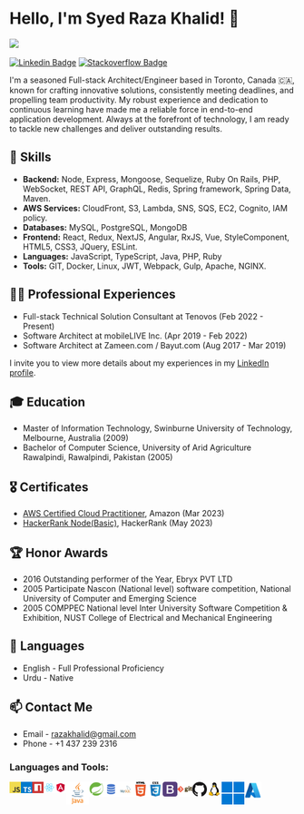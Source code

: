 # Hello, I'm Syed Raza Khalid! 👋
![](https://komarev.com/ghpvc/?username=SyedRaza)

[![Linkedin Badge](https://img.shields.io/badge/-SyedRaza-blue?style=flat-square&logo=Linkedin&logoColor=white&link=https://www.linkedin.com/in/syed-raza-k-83aa8118/)](https://www.linkedin.com/in/syed-raza-k-83aa8118/)
[![Stackoverflow Badge](https://img.shields.io/badge/-SyedRaza-red?style=flat-square&logo=Stackoverflow&logoColor=white&link=https://stackoverflow.com/users/617374/syed-raza?tab=profile/)](https://stackoverflow.com/users/617374/syed-raza?tab=profile)

I'm a seasoned Full-stack Architect/Engineer based in Toronto, Canada 🇨🇦, known for crafting innovative solutions, consistently meeting deadlines, and propelling team productivity. My robust experience and dedication to continuous learning have made me a reliable force in end-to-end application development. Always at the forefront of technology, I am ready to tackle new challenges and deliver outstanding results.

## 🚀 Skills
- **Backend:** Node, Express, Mongoose, Sequelize, Ruby On Rails, PHP, WebSocket, REST API, GraphQL, Redis, Spring framework, Spring Data, Maven.
- **AWS Services:** CloudFront, S3, Lambda, SNS, SQS, EC2, Cognito, IAM policy.
- **Databases:** MySQL, PostgreSQL, MongoDB
- **Frontend:** React, Redux, NextJS, Angular, RxJS, Vue, StyleComponent, HTML5, CSS3, JQuery, ESLint.
- **Languages:** JavaScript, TypeScript, Java, PHP, Ruby
- **Tools:** GIT, Docker, Linux, JWT, Webpack, Gulp, Apache, NGINX.

## 👨‍💼 Professional Experiences
- Full-stack Technical Solution Consultant at Tenovos (Feb 2022 - Present)
- Software Architect at mobileLIVE Inc. (Apr 2019 - Feb 2022)
- Software Architect at Zameen.com / Bayut.com (Aug 2017 - Mar 2019)

I invite you to view more details about my experiences in my [LinkedIn profile](www.linkedin.com/in/syed-raza-k-83aa8118/).

## 🎓 Education
- Master of Information Technology, Swinburne University of Technology, Melbourne, Australia (2009)
- Bachelor of Computer Science, University of Arid Agriculture Rawalpindi, Rawalpindi, Pakistan (2005)

## 🎖 Certificates
- [AWS Certified Cloud Practitioner](https://www.credly.com/badges/772c1c7f-37d1-4c31-9795-5c56789337bc/), Amazon (Mar 2023)
- [HackerRank Node(Basic)](https://www.hackerrank.com/certificates/c75bdeb2674b), HackerRank (May 2023)

## 🏆 Honor Awards
- 2016 Outstanding performer of the Year, Ebryx PVT LTD
- 2005 Participate Nascon (National level) software competition, National University of Computer and Emerging Science 
- 2005 COMPPEC National level Inter University Software Competition & Exhibition, NUST College of Electrical and Mechanical Engineering

## 💬 Languages
- English - Full Professional Proficiency
- Urdu - Native

## 📫 Contact Me
- Email - [razakhalid@gmail.com](mailto:razakhalid@gmail.com)
- Phone - +1 437 239 2316

### Languages and Tools:

<img align="left" alt="JavaScript" width="20px" src="https://raw.githubusercontent.com/github/explore/80688e429a7d4ef2fca1e82350fe8e3517d3494d/topics/javascript/javascript.png"/>
<img align="left" alt="TypeScript" width="20px" src="https://raw.githubusercontent.com/github/explore/80688e429a7d4ef2fca1e82350fe8e3517d3494d/topics/typescript/typescript.png"/>
<img align="left" alt="npm" width="20px" src="https://raw.githubusercontent.com/github/explore/78df643247d429f6cc873026c0622819ad797942/topics/npm/npm.png" />
<img align="left" alt="React" width="20px" src="https://raw.githubusercontent.com/github/explore/80688e429a7d4ef2fca1e82350fe8e3517d3494d/topics/react/react.png" />
<img align="left" alt="Angular" width="20px" src="https://raw.githubusercontent.com/github/explore/80688e429a7d4ef2fca1e82350fe8e3517d3494d/topics/angular/angular.png" />
<img align="left" alt="Java" width="40px" src="https://raw.githubusercontent.com/github/explore/78df643247d429f6cc873026c0622819ad797942/topics/java/java.png" />
<img align="left" alt="Spring Boot" width="26px" src="https://raw.githubusercontent.com/github/explore/78df643247d429f6cc873026c0622819ad797942/topics/spring-boot/spring-boot.png" />
<img align="left" alt="SQL" width="26px" src="https://raw.githubusercontent.com/github/explore/80688e429a7d4ef2fca1e82350fe8e3517d3494d/topics/sql/sql.png" />
<img align="left" alt="MySQL" width="26px" src="https://raw.githubusercontent.com/github/explore/80688e429a7d4ef2fca1e82350fe8e3517d3494d/topics/mysql/mysql.png" />
<img align="left" alt="HTML5" width="26px" src="https://raw.githubusercontent.com/github/explore/80688e429a7d4ef2fca1e82350fe8e3517d3494d/topics/html/html.png" />
<img align="left" alt="CSS3" width="26px" src="https://raw.githubusercontent.com/github/explore/80688e429a7d4ef2fca1e82350fe8e3517d3494d/topics/css/css.png" />
<img align="left" alt="Bootstrap" width="26px" src="https://raw.githubusercontent.com/github/explore/80688e429a7d4ef2fca1e82350fe8e3517d3494d/topics/bootstrap/bootstrap.png" />
<img align="left" alt="Git" width="26px" src="https://raw.githubusercontent.com/github/explore/80688e429a7d4ef2fca1e82350fe8e3517d3494d/topics/git/git.png" />
<img align="left" alt="GitHub" width="26px" src="https://raw.githubusercontent.com/github/explore/78df643247d429f6cc873026c0622819ad797942/topics/github/github.png" />
<img align="left" alt="Linux" width="26px" src="https://raw.githubusercontent.com/github/explore/80688e429a7d4ef2fca1e82350fe8e3517d3494d/topics/linux/linux.png" />
<img align="left" alt="Windows" width="40px" src="https://raw.githubusercontent.com/github/explore/80688e429a7d4ef2fca1e82350fe8e3517d3494d/topics/windows/windows.png" />
<img align="left" alt="azure" width="30px" src="https://raw.githubusercontent.com/github/explore/80688e429a7d4ef2fca1e82350fe8e3517d3494d/topics/azure/azure.png" />

<!--
**SyedRaza/SyedRaza** is a ✨ _special_ ✨ repository because its `README.md` (this file) appears on your GitHub profile.

Here are some ideas to get you started:

- 🔭 I’m currently working on ...
- 🌱 I’m currently learning ...
- 👯 I’m looking to collaborate on ...
- 🤔 I’m looking for help with ...
- 💬 Ask me about ...
- 📫 How to reach me: ...
- 😄 Pronouns: ...
- ⚡ Fun fact: ...
-->
